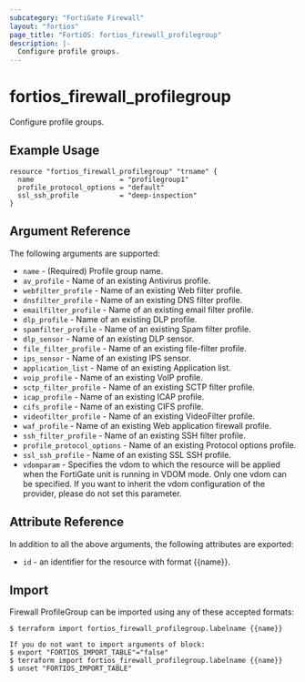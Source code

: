 ```yaml
---
subcategory: "FortiGate Firewall"
layout: "fortios"
page_title: "FortiOS: fortios_firewall_profilegroup"
description: |-
  Configure profile groups.
---
```


# fortios_firewall_profilegroup
Configure profile groups.

## Example Usage

```hcl
resource "fortios_firewall_profilegroup" "trname" {
  name                     = "profilegroup1"
  profile_protocol_options = "default"
  ssl_ssh_profile          = "deep-inspection"
}
```

## Argument Reference

The following arguments are supported:

* `name` - (Required) Profile group name.
* `av_profile` - Name of an existing Antivirus profile.
* `webfilter_profile` - Name of an existing Web filter profile.
* `dnsfilter_profile` - Name of an existing DNS filter profile.
* `emailfilter_profile` - Name of an existing email filter profile.
* `dlp_profile` - Name of an existing DLP profile.
* `spamfilter_profile` - Name of an existing Spam filter profile.
* `dlp_sensor` - Name of an existing DLP sensor.
* `file_filter_profile` - Name of an existing file-filter profile.
* `ips_sensor` - Name of an existing IPS sensor.
* `application_list` - Name of an existing Application list.
* `voip_profile` - Name of an existing VoIP profile.
* `sctp_filter_profile` - Name of an existing SCTP filter profile.
* `icap_profile` - Name of an existing ICAP profile.
* `cifs_profile` - Name of an existing CIFS profile.
* `videofilter_profile` - Name of an existing VideoFilter profile.
* `waf_profile` - Name of an existing Web application firewall profile.
* `ssh_filter_profile` - Name of an existing SSH filter profile.
* `profile_protocol_options` - Name of an existing Protocol options profile.
* `ssl_ssh_profile` - Name of an existing SSL SSH profile.
* `vdomparam` - Specifies the vdom to which the resource will be applied when the FortiGate unit is running in VDOM mode. Only one vdom can be specified. If you want to inherit the vdom configuration of the provider, please do not set this parameter.


## Attribute Reference

In addition to all the above arguments, the following attributes are exported:
* `id` - an identifier for the resource with format {{name}}.

## Import

Firewall ProfileGroup can be imported using any of these accepted formats:
```
$ terraform import fortios_firewall_profilegroup.labelname {{name}}

If you do not want to import arguments of block:
$ export "FORTIOS_IMPORT_TABLE"="false"
$ terraform import fortios_firewall_profilegroup.labelname {{name}}
$ unset "FORTIOS_IMPORT_TABLE"
```
